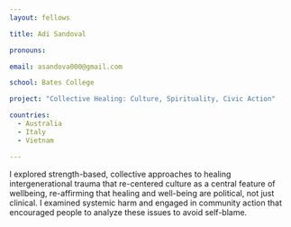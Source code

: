 ```yaml
---
layout: fellows

title: Adi Sandoval

pronouns: 

email: asandova000@gmail.com

school: Bates College

project: "Collective Healing: Culture, Spirituality, Civic Action"

countries:
  - Australia
  - Italy
  - Vietnam

---
```


I explored strength-based, collective approaches to healing intergenerational trauma that re-centered culture as a central feature of wellbeing, re-affirming that healing and well-being are political, not just clinical. I examined systemic harm and engaged in community action that encouraged people to analyze these issues to avoid self-blame. 
